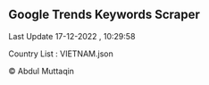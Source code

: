 

## Google Trends Keywords Scraper 
 
Last Update 17-12-2022 , 10:29:58

Country List :
VIETNAM.json



© Abdul Muttaqin 
